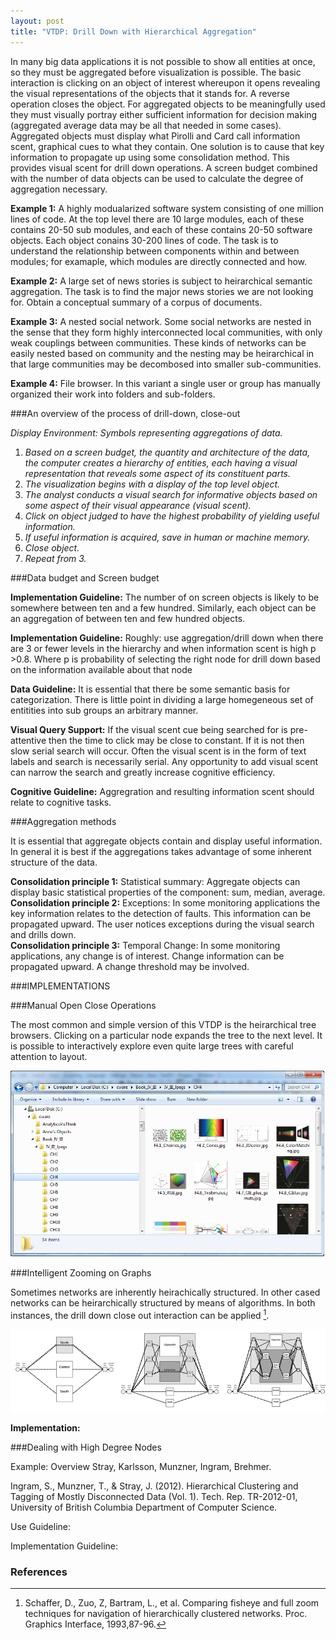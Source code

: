```yaml
---
layout: post
title: "VTDP: Drill Down with Hierarchical Aggregation"
---
```

 
In many big data applications it is not possible to show all entities at once, so they must be aggregated before visualization is possible. The basic interaction is clicking on an object of interest whereupon it opens revealing the visual representations of the objects that it stands for. A reverse operation closes the object. For aggregated objects to be meaningfully used they must visually portray either sufficient information for decision making (aggregated average data may be all that needed in some cases).  Aggregated objects must display what Pirolli and Card call information scent, graphical cues to what they contain. One solution is to cause that key information to propagate up using some consolidation method.  This provides visual scent for drill down operations.   A screen budget combined with the number of data objects can be used to calculate the degree of aggregation necessary.

**Example 1:** A highly modualarized software system consisting of one million lines of code. At the top level there are 10 large modules, each of these contains 20-50 sub modules, and each of these contains 20-50 software objects. Each object conains 30-200 lines of code. The task is to understand the relationship between components within and between modules; for examaple, which modules are directly connected and how. 

**Example 2:** A large set of news stories is subject to heirarchical semantic aggregation. The task is to find the major news stories we are not looking for. Obtain a conceptual summary of a corpus of documents. 

**Example 3:** A nested social network. Some social networks are nested in the sense that they form highly interconnected local communities, with only weak couplings between communities. These kinds of networks can be easily nested based on community and the nesting may be heirarchical in that large communities may be decombosed into smaller sub-communities. 

**Example 4:** File browser. In this variant a single user or group has manually organized their work into folders and sub-folders. 

 

###An overview of the process of drill-down, close-out 
 
*Display Environment: Symbols representing aggregations of data.* 
1. *Based on a screen budget, the quantity and architecture of the data, the computer creates a hierarchy of entities, each     having a visual representation that reveals some aspect of its constituent parts.*
2. *The visualization begins with a display of the top level object.*
3. *The analyst conducts a visual search for informative objects based on some aspect of their visual appearance (visual scent).*
4. *Click on object judged to have the highest probability of yielding useful information.*
5. *If useful information is acquired, save in human or machine memory.*
6. *Close object.*
7. *Repeat from 3.*
 

###Data budget and Screen budget 

**Implementation Guideline:** The number of on screen objects is likely to be somewhere between ten and a few hundred. Similarly, each object can be an aggregation of between ten and  few hundred objects.

**Implementation Guideline:** Roughly: use aggregation/drill down when  there are 3 or fewer levels in the hierarchy and when information scent is high p >0.8. Where p is probability of selecting the right node for drill down based on the information available about that node

**Data Guideline:** It is essential that there be some semantic basis for categorization. There is little point in dividing a large homegeneous set of entitities into sub groups an arbitrary manner. 

**Visual Query Support:** If the visual scent cue being searched for is pre-attentive then the time to click may be close to constant. If it is not then slow serial search will occur. Often the visual scent is in the form of text labels and search is necessarily serial. Any opportunity to add visual scent can narrow the search and greatly increase cognitive efficiency. 

**Cognitive Guideline:** Aggregration and resulting information scent should relate to cognitive tasks. 

###Aggregation methods 

It is essential that aggregate objects contain and display useful information.  In general it is best if the aggregations takes advantage of some inherent structure of the data.

**Consolidation principle 1:** Statistical summary:  Aggregate objects can display basic statistical properties of the component: sum, median, average.
**Consolidation principle 2:** Exceptions: In some monitoring applications the key information relates to the detection of faults. This information can be propagated upward. The user notices exceptions during the visual search and drills down.  
**Consolidation principle 3:** Temporal Change: In some monitoring applications, any change is of interest.  Change information can be propagated upward.  A change threshold may be involved.  

###IMPLEMENTATIONS

###Manual Open Close Operations 

The most common and simple version of this VTDP is the heirarchical tree browsers. Clicking on a particular node expands the tree to the next level. It is possible to interactively explore even quite large trees with careful attention to layout. 

![Tree Browser](/images/TreeBrowser.png)
 

###Intelligent Zooming on Graphs 

Sometimes networks are inherently heirachically structured. In other cased networks can be heirarchically structured by means of algorithms. In both instances, the drill down close out interaction can be applied [^1]. 

![Intelligent zoom](/images/I_zoom.jpg)


**Implementation:** 

###Dealing with High Degree Nodes 

 

Example: Overview Stray, Karlsson, Munzner, Ingram, Brehmer. 

Ingram, S., Munzner, T., & Stray, J. (2012). Hierarchical Clustering and Tagging of Mostly Disconnected Data (Vol. 1). Tech. Rep. TR-2012-01, University of British Columbia Department of Computer Science.
 

Use Guideline:

Implementation Guideline:

 

### References 

[^1]: Schaffer, D., Zuo, Z, Bartram, L., et al. Comparing fisheye and full zoom techniques for navigation of hierarchically clustered networks. Proc. Graphics Interface, 1993,87-96.

 

 
  
